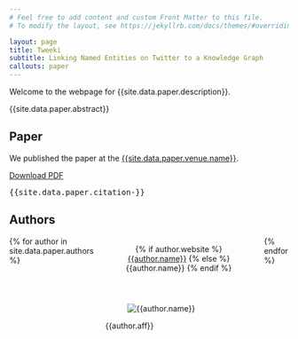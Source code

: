 ```yaml
---
# Feel free to add content and custom Front Matter to this file.
# To modify the layout, see https://jekyllrb.com/docs/themes/#overriding-theme-defaults

layout: page
title: Tweeki
subtitle: Linking Named Entities on Twitter to a Knowledge Graph
callouts: paper
---
```


Welcome to the webpage for {{site.data.paper.description}}.

{{site.data.paper.abstract}}

## Paper

We published the paper at the [{{site.data.paper.venue.name}}]({{site.data.paper.venue.link}}).

<div class="block">
    <a class="button" href="{{site.url}}{{site.baseurl}}{{site.data.paper.pdf}}">Download PDF</a>
</div>

<div class="block">
<pre>
{{site.data.paper.citation-}}
</pre>
</div>

## Authors

<div class="columns is-multiline">
{% for author in site.data.paper.authors %}
<div class="column is-2-desktop is-3-tablet is-6-phone">
    <div class="card">
        <header class="card-header">
            <p class="card-header-title is-centered">
                {% if author.website %}
                <a href="{{author.website}}">{{author.name}}</a>
                {% else %}
                {{author.name}}
                {% endif  %}
            </p>
        </header>
        <div class="card-image">
        <figure class="image is-1by1">
            <img src="{{author.img}}" alt="{{author.name}}">
        </figure>
        </div>
        <div class="card-content">
            <div class="content">
                <p class="has-text-centered">{{author.aff}}</p>
            </div>
        </div>
    </div>
</div>
{% endfor %}
</div>